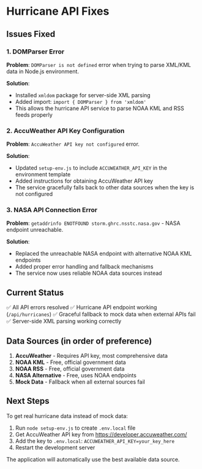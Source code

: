 # Hurricane API Fixes

## Issues Fixed

### 1. DOMParser Error
**Problem**: `DOMParser is not defined` error when trying to parse XML/KML data in Node.js environment.

**Solution**: 
- Installed `xmldom` package for server-side XML parsing
- Added import: `import { DOMParser } from 'xmldom'`
- This allows the hurricane API service to parse NOAA KML and RSS feeds properly

### 2. AccuWeather API Key Configuration
**Problem**: `AccuWeather API key not configured` error.

**Solution**:
- Updated `setup-env.js` to include `ACCUWEATHER_API_KEY` in the environment template
- Added instructions for obtaining AccuWeather API key
- The service gracefully falls back to other data sources when the key is not configured

### 3. NASA API Connection Error
**Problem**: `getaddrinfo ENOTFOUND storm.ghrc.nsstc.nasa.gov` - NASA endpoint unreachable.

**Solution**:
- Replaced the unreachable NASA endpoint with alternative NOAA KML endpoints
- Added proper error handling and fallback mechanisms
- The service now uses reliable NOAA data sources instead

## Current Status

✅ All API errors resolved
✅ Hurricane API endpoint working (`/api/hurricanes`)
✅ Graceful fallback to mock data when external APIs fail
✅ Server-side XML parsing working correctly

## Data Sources (in order of preference)

1. **AccuWeather** - Requires API key, most comprehensive data
2. **NOAA KML** - Free, official government data
3. **NOAA RSS** - Free, official government data  
4. **NASA Alternative** - Free, uses NOAA endpoints
5. **Mock Data** - Fallback when all external sources fail

## Next Steps

To get real hurricane data instead of mock data:

1. Run `node setup-env.js` to create `.env.local` file
2. Get AccuWeather API key from https://developer.accuweather.com/
3. Add the key to `.env.local`: `ACCUWEATHER_API_KEY=your_key_here`
4. Restart the development server

The application will automatically use the best available data source.
